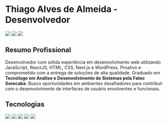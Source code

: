 # Thiago Alves de Almeida - Desenvolvedor

<a href="mailto:almeida.thiagoalvesde@gmail.com"><img src="https://img.shields.io/badge/-E--mail-red?style=flat-square&logo=gmail&logoColor=white&labelColor=red"/></a>
<a href="https://www.linkedin.com/in/thiago-almeida22/"><img src="https://img.shields.io/badge/LinkedIn-Thiago%20Almeida-blue?style=flat-square&logo=linkedin&logoColor=white&labelColor=blue"/></a>
<a href="https://thiago-almeida-portfolio.vercel.app/"><img src="https://img.shields.io/badge/Portf%C3%B3lio-gray?style=flat-square&logo=web&logoColor=white&labelColor=gray"/></a>

## Resumo Profissional

Desenvolvedor com sólida experiência em desenvolvimento web utilizando JavaScript, ReactJS, HTML, CSS, Next.js e WordPress. Proativo e comprometido com a entrega de soluções de alta qualidade. Graduado em **Tecnólogo em Análise e Desenvolvimento de Sistemas pela Fatec Sorocaba**. Busco oportunidades em ambientes desafiadores para contribuir com o desenvolvimento de interfaces de usuário envolventes e funcionais.

## Tecnologias

<img src="https://img.icons8.com/color/48/000000/html-5--v1.png"/> <img src="https://img.icons8.com/color/48/000000/css3.png"/> <img src="https://img.icons8.com/color/48/000000/javascript--v1.png"/> <img src="https://img.icons8.com/color/48/000000/typescript.png"/> <img src="https://img.icons8.com/color/48/000000/react-native.png"/>
